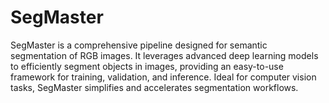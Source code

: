 # SegMaster
SegMaster is a comprehensive pipeline designed for semantic segmentation of RGB images. It leverages advanced deep learning models to efficiently segment objects in images, providing an easy-to-use framework for training, validation, and inference. Ideal for computer vision tasks, SegMaster simplifies and accelerates segmentation workflows.
